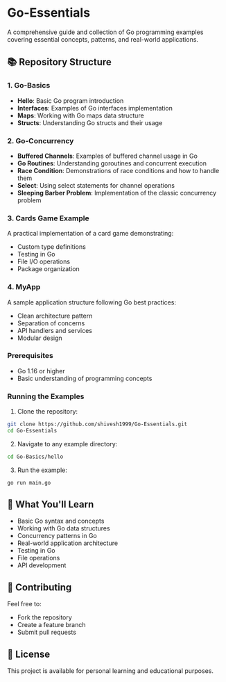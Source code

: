 # Go-Essentials

A comprehensive guide and collection of Go programming examples covering essential concepts, patterns, and real-world applications.

## 📚 Repository Structure

### 1. Go-Basics
- **Hello**: Basic Go program introduction
- **Interfaces**: Examples of Go interfaces implementation
- **Maps**: Working with Go maps data structure
- **Structs**: Understanding Go structs and their usage

### 2. Go-Concurrency
- **Buffered Channels**: Examples of buffered channel usage in Go
- **Go Routines**: Understanding goroutines and concurrent execution
- **Race Condition**: Demonstrations of race conditions and how to handle them
- **Select**: Using select statements for channel operations
- **Sleeping Barber Problem**: Implementation of the classic concurrency problem

### 3. Cards Game Example
A practical implementation of a card game demonstrating:
- Custom type definitions
- Testing in Go
- File I/O operations
- Package organization

### 4. MyApp
A sample application structure following Go best practices:
- Clean architecture pattern
- Separation of concerns
- API handlers and services
- Modular design

### Prerequisites
- Go 1.16 or higher
- Basic understanding of programming concepts

### Running the Examples
1. Clone the repository:
```bash
git clone https://github.com/shivesh1999/Go-Essentials.git
cd Go-Essentials
```

2. Navigate to any example directory:
```bash
cd Go-Basics/hello
```

3. Run the example:
```bash
go run main.go
```

## 📖 What You'll Learn
- Basic Go syntax and concepts
- Working with Go data structures
- Concurrency patterns in Go
- Real-world application architecture
- Testing in Go
- File operations
- API development

## 🤝 Contributing
Feel free to:
- Fork the repository
- Create a feature branch
- Submit pull requests

## 📝 License
This project is available for personal learning and educational purposes.


